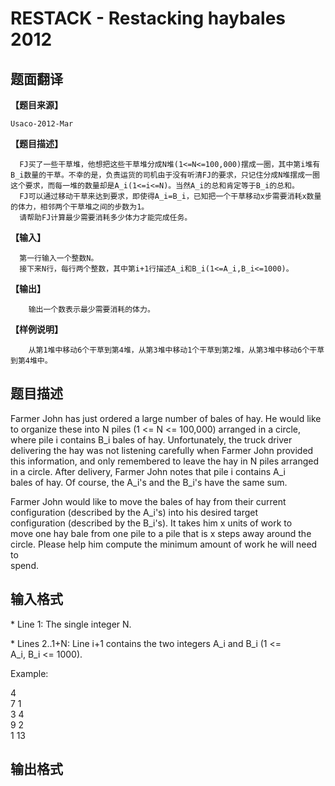 # RESTACK - Restacking haybales 2012

## 题面翻译

**【题目来源】**

	Usaco-2012-Mar
**【题目描述】**

	  FJ买了一些干草堆，他想把这些干草堆分成N堆(1<=N<=100,000)摆成一圈，其中第i堆有B_i数量的干草。不幸的是，负责运货的司机由于没有听清FJ的要求，只记住分成N堆摆成一圈这个要求，而每一堆的数量却是A_i(1<=i<=N)。当然A_i的总和肯定等于B_i的总和。
	  FJ可以通过移动干草来达到要求，即使得A_i=B_i，已知把一个干草移动x步需要消耗x数量的体力，相邻两个干草堆之间的步数为1。
	  请帮助FJ计算最少需要消耗多少体力才能完成任务。
**【输入】**

	  第一行输入一个整数N。
	  接下来N行，每行两个整数，其中第i+1行描述A_i和B_i(1<=A_i,B_i<=1000)。
**【输出】**

	    输出一个数表示最少需要消耗的体力。
**【样例说明】**

	    从第1堆中移动6个干草到第4堆，从第3堆中移动1个干草到第2堆，从第3堆中移动6个干草到第4堆中。

## 题目描述

Farmer John has just ordered a large number of bales of hay. He would like  
to organize these into N piles (1 <= N <= 100,000) arranged in a circle,  
where pile i contains B\_i bales of hay. Unfortunately, the truck driver  
delivering the hay was not listening carefully when Farmer John provided  
this information, and only remembered to leave the hay in N piles arranged  
in a circle. After delivery, Farmer John notes that pile i contains A\_i  
bales of hay. Of course, the A\_i's and the B\_i's have the same sum.

Farmer John would like to move the bales of hay from their current  
configuration (described by the A\_i's) into his desired target  
configuration (described by the B\_i's). It takes him x units of work to  
move one hay bale from one pile to a pile that is x steps away around the  
circle. Please help him compute the minimum amount of work he will need to  
spend.

## 输入格式

\* Line 1: The single integer N.

\* Lines 2..1+N: Line i+1 contains the two integers A\_i and B\_i (1 <=  
 A\_i, B\_i <= 1000).

Example:

4  
7 1  
3 4  
9 2  
1 13

## 输出格式